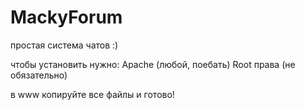# MackyForum

простая система чатов :)

чтобы установить нужно:
Apache (любой, поебать)
Root права (не обязательно)

в www копируйте все файлы и готово!

